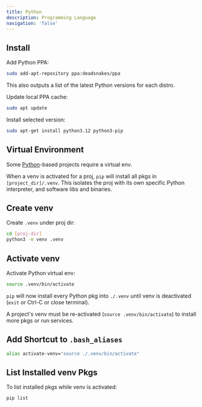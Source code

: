 ```yaml
---
title: Python
description: Programming Language
navigation: 'false'
---
```


## Install

Add Python PPA:

```bash
sudo add-apt-repository ppa:deadsnakes/ppa
```

This also outputs a list of the latest Python versions for each distro.

Update local PPA cache:

```bash
sudo apt update
```
Install selected version:
 
```bash
sudo apt-get install python3.12 python3-pip
```

## Virtual Environment

Some [Python](https://www.python.org/ "Official Site")-based projects require a virtual env.

When a venv is activated for a proj, `pip` will install all pkgs in `[project_dir]/.venv`. This isolates the proj with its own specific Python interpreter, and software libs and binaries.

## Create venv

Create `.venv` under proj dir:

```bash
cd [proj-dir]
python3 -m venv .venv
```

## Activate venv

Activate Python virtual env:

```bash
source .venv/bin/activate
```
`pip` will now install every Python pkg into `./.venv` until venv is deactivated (`exit` or Ctrl-C or close terminal).  

A project's venv must be re-activated (`source .venv/bin/activate`) to install more pkgs or run services.

## Add Shortcut to `.bash_aliases`

```bash
alias activate-venv="source ./.venv/bin/activate"
```

## List Installed venv Pkgs

To list installed pkgs while venv is activated: 

```bash
pip list
```